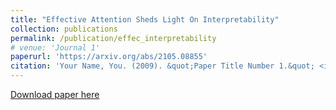 ```yaml
---
title: "Effective Attention Sheds Light On Interpretability"
collection: publications
permalink: /publication/effec_interpretability
# venue: 'Journal 1'
paperurl: 'https://arxiv.org/abs/2105.08855'
citation: 'Your Name, You. (2009). &quot;Paper Title Number 1.&quot; <i>Journal 1</i>. 1(1).'
---
```

<!-- This paper is about the number 1. The number 2 is left for future work. -->

[Download paper here](http://academicpages.github.io/files/paper1.pdf)

<!-- Recommended citation: Kaiser Sun and Ana Marasović. (2021). "Effective Attention Sheds Light On Interpretability" <i>Findings of ACL2021 (Pre-print)</i>. -->
